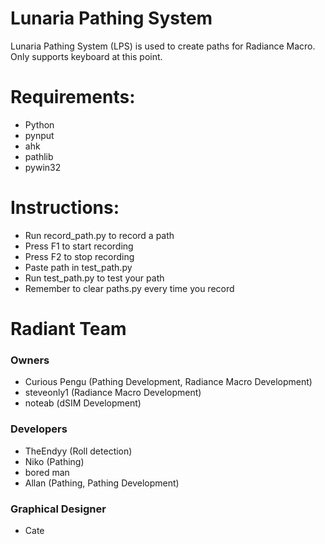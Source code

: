 # Lunaria Pathing System
Lunaria Pathing System (LPS) is used to create paths for Radiance Macro.
Only supports keyboard at this point.

# Requirements:
- Python
- pynput
- ahk
- pathlib
- pywin32

# Instructions:
- Run record_path.py to record a path
- Press F1 to start recording
- Press F2 to stop recording
- Paste path in test_path.py
- Run test_path.py to test your path
- Remember to clear paths.py every time you record

# Radiant Team
### Owners
- Curious Pengu (Pathing Development, Radiance Macro Development)
- steveonly1 (Radiance Macro Development)
- noteab (dSIM Development)
### Developers
- TheEndyy (Roll detection)
- Niko (Pathing)
- bored man
- Allan (Pathing, Pathing Development)

### Graphical Designer
- Cate
